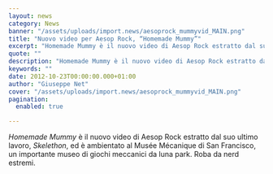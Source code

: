 ```yaml
---
layout: news
category: News
banner: "/assets/uploads/import.news/aesoprock_mummyvid_MAIN.png"
title: "Nuovo video per Aesop Rock, “Homemade Mummy”"
excerpt: "Homemade Mummy è il nuovo video di Aesop Rock estratto dal suo ultimo lavoro, Skelethon, ed è ambientato al Musée Mécanique di San Francisco, un importante museo di giochi meccanici da luna park. Roba da nerd estremi"
quote: ""
description: "Homemade Mummy è il nuovo video di Aesop Rock estratto dal suo ultimo lavoro, Skelethon, ed è ambientato al Musée Mécanique di San Francisco, un importante museo di giochi meccanici da luna park. Roba da nerd estremi"
keywords: ""
date: 2012-10-23T00:00:00.000+01:00
author: "Giuseppe Net"
cover: "/assets/uploads/import.news/aesoprock_mummyvid_MAIN.png"
pagination:
  enabled: true

---
```


_Homemade Mummy_ è il nuovo video di Aesop Rock estratto dal suo ultimo lavoro, _Skelethon_, ed è ambientato al Musée Mécanique di San Francisco, un importante museo di giochi meccanici da luna park. Roba da nerd estremi.